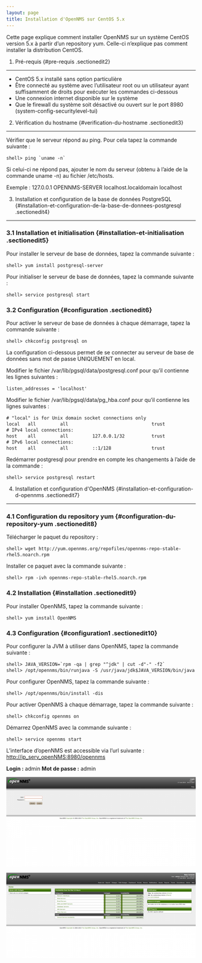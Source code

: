 ```yaml
---
layout: page
title: Installation d'OpenNMS sur CentOS 5.x
---
```


Cette page explique comment installer OpenNMS sur un système CentOS
version 5.x à partir d’un repository yum. Celle-ci n’explique pas
comment installer la distribution CentOS.

1. Pré-requis {#pre-requis .sectionedit2}
-------------

-   CentOS 5.x installé sans option particulière
-   Être connecté au système avec l’utilisateur root ou un utilisateur
    ayant suffisamment de droits pour exécuter les commandes ci-dessous
-   Une connexion internet disponible sur le système
-   Que le firewall du système soit désactivé ou ouvert sur le port 8980
    (system-config-securitylevel-tui)

2. Vérification du hostname {#verification-du-hostname .sectionedit3}
---------------------------

Vérifier que le serveur répond au ping. Pour cela tapez la commande
suivante :

~~~
shell> ping `uname -n`
~~~

Si celui-ci ne répond pas, ajouter le nom du serveur (obtenu à l’aide de
la commande uname -n) au fichier /etc/hosts.

Exemple : 127.0.0.1 OPENNMS-SERVER localhost.localdomain localhost

3. Installation et configuration de la base de données PostgreSQL {#installation-et-configuration-de-la-base-de-donnees-postgresql .sectionedit4}
-----------------------------------------------------------------

### 3.1 Installation et initialisation {#installation-et-initialisation .sectionedit5}

Pour installer le serveur de base de données, tapez la commande suivante
:

~~~
shell> yum install postgresql-server
~~~

Pour initialiser le serveur de base de données, tapez la commande
suivante :

~~~
shell> service postgresql start
~~~

### 3.2 Configuration {#configuration .sectionedit6}

Pour activer le serveur de base de données à chaque démarrage, tapez la
commande suivante :

~~~
shell> chkconfig postgresql on
~~~

La configuration ci-dessous permet de se connecter au serveur de base de
données sans mot de passe UNIQUEMENT en local.

Modifier le fichier /var/lib/pgsql/data/postgresql.conf pour qu’il
contienne les lignes suivantes :

~~~
listen_addresses = 'localhost'
~~~

Modifier le fichier /var/lib/pgsql/data/pg\_hba.conf pour qu’il
contienne les lignes suivantes :

~~~
# "local" is for Unix domain socket connections only
local   all         all                               trust
# IPv4 local connections:
host    all         all         127.0.0.1/32          trust
# IPv6 local connections:
host    all         all         ::1/128               trust
~~~

Redémarrer postgresql pour prendre en compte les changements à l’aide de
la commande :

~~~
shell> service postgresql restart
~~~

4. Installation et configuration d'OpenNMS {#installation-et-configuration-d-opennms .sectionedit7}
------------------------------------------

### 4.1 Configuration du repository yum {#configuration-du-repository-yum .sectionedit8}

Télécharger le paquet du repository :

~~~
shell> wget http://yum.opennms.org/repofiles/opennms-repo-stable-rhel5.noarch.rpm
~~~

Installer ce paquet avec la commande suivante :

~~~
shell> rpm -ivh opennms-repo-stable-rhel5.noarch.rpm
~~~

### 4.2 Installation {#installation .sectionedit9}

Pour installer OpenNMS, tapez la commande suivante :

~~~
shell> yum install OpenNMS
~~~

### 4.3 Configuration {#configuration1 .sectionedit10}

Pour configurer la JVM à utiliser dans OpenNMS, tapez la commande
suivante :

~~~
shell> JAVA_VERSION=`rpm -qa | grep "^jdk" | cut -d"-" -f2`
shell> /opt/opennms/bin/runjava -S /usr/java/jdk$JAVA_VERSION/bin/java
~~~

Pour configurer OpenNMS, tapez la commande suivante :

~~~
shell> /opt/opennms/bin/install -dis
~~~

Pour activer OpenNMS à chaque démarrage, tapez la commande suivante :

~~~
shell> chkconfig opennms on
~~~

Démarrez OpenNMS avec la commande suivante :

~~~
shell> service opennms start
~~~

L’interface d’openNMS est accessible via l’url suivante :
<http://ip_serv_openNMS:8980/opennms>

**Login :** admin **Mot de passe :** admin

[![](../assets/media/supervision/opennms/login-01.png@w=700)](../_detail/supervision/opennms/login-01.png@id=opennms%253Ainstall-on-centos.html "supervision:opennms:login-01.png")

[![](../assets/media/supervision/opennms/homepage-01.png@w=700)](../_detail/supervision/opennms/homepage-01.png@id=opennms%253Ainstall-on-centos.html "supervision:opennms:homepage-01.png")